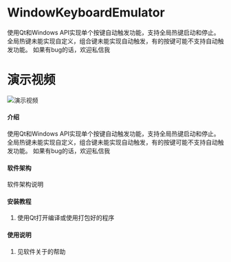 # WindowKeyboardEmulator
使用Qt和Windows API实现单个按键自动触发功能，支持全局热键启动和停止。 全局热键未能实现自定义，组合键未能实现自动触发，有的按键可能不支持自动触发功能。 如果有bug的话，欢迎私信我

# 演示视频
![演示视频](https://github.com/mmhello123/WindowKeyboardEmulator/blob/main/demoVideo.gif)

#### 介绍
使用Qt和Windows API实现单个按键自动触发功能，支持全局热键启动和停止。
全局热键未能实现自定义，组合键未能实现自动触发，有的按键可能不支持自动触发功能。
如果有bug的话，欢迎私信我

#### 软件架构
软件架构说明


#### 安装教程

1.  使用Qt打开编译或使用打包好的程序

#### 使用说明

1.  见软件关于的帮助